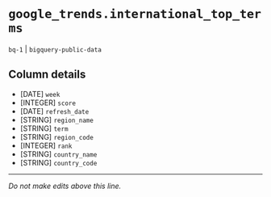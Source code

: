 # `google_trends.international_top_terms`
`bq-1` | `bigquery-public-data`

## Column details
* [DATE]      `week`
* [INTEGER]   `score`
* [DATE]      `refresh_date`
* [STRING]    `region_name`
* [STRING]    `term`
* [STRING]    `region_code`
* [INTEGER]   `rank`
* [STRING]    `country_name`
* [STRING]    `country_code`

-------------------------------------------------------------------------------
*Do not make edits above this line.*
